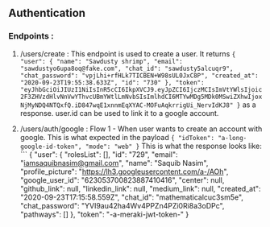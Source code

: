 ## Authentication

### Endpoints :

1. /users/create : 
    This endpoint is used to create a user. It returns 
                    ```
                    {
                        "user": {
                            "name": "Sawdusty shrimp",
                            "email": "sawdustyo6upa8oq@fake.com",
                            "chat_id": "sawdusty5alcuqr9",
                            "chat_password": "vpjLhi+rfHLk7TICBEN+W98sUL0JxC8P",
                            "created_at": "2020-09-23T19:55:38.633Z",
                            "id": "730"
                            },
                        "token": "eyJhbGciOiJIUzI1NiIsInR5cCI6IkpXVCJ9.eyJpZCI6IjczMCIsImVtYWlsIjoic2F3ZHVzdHlvNnVwYThvcUBmYWtlLmNvbSIsImlhdCI6MTYwMDg5MDk0MSwiZXhwIjoxNjMyNDQ4NTQxfQ.iD847wqE1xnnmEqXYAC-MOFuAqkrrigUi_NervIdKJ8"
                    }
                    ```
                    as a response. user.id can be used to link it to a google account.

2. /users/auth/google :
    Flow 1 - When user wants to create an account with google. This is what expected in the payload
            ```
            {
                "idToken": "a-long-google-id-token",
                "mode": "web"
            }
            ```
    This is what the response looks like:
        ```
        {
            "user": {
                "rolesList": [],
                "id": "729",
                "email": "iamsaquibnasim@gmail.com",
                "name": "Saquib Nasim",
                "profile_picture": "https://lh3.googleusercontent.com/a-/AOh",
                "google_user_id": "623053700823887410416",
                "center": null,
                "github_link": null,
                "linkedin_link": null,
                "medium_link": null,
                "created_at": "2020-09-23T17:15:58.559Z",
                "chat_id": "mathematicalcuc3sm5e",
                "chat_password": "YVI9au42ha4Wv4PPZn4PZi0Ri8a3oDPc",
                "pathways": []
            },
            "token": "-a-meraki-jwt-token-"
        }